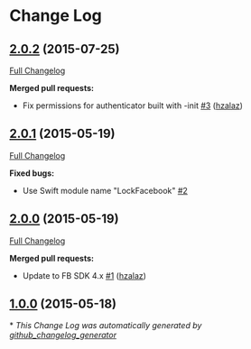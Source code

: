 # Change Log

## [2.0.2](https://github.com/auth0/Lock-Facebook.iOS/tree/2.0.2) (2015-07-25)

[Full Changelog](https://github.com/auth0/Lock-Facebook.iOS/compare/2.0.1...2.0.2)

**Merged pull requests:**

- Fix permissions for authenticator built with -init  [\#3](https://github.com/auth0/Lock-Facebook.iOS/pull/3) ([hzalaz](https://github.com/hzalaz))

## [2.0.1](https://github.com/auth0/Lock-Facebook.iOS/tree/2.0.1) (2015-05-19)

[Full Changelog](https://github.com/auth0/Lock-Facebook.iOS/compare/2.0.0...2.0.1)

**Fixed bugs:**

- Use Swift module name "LockFacebook" [\#2](https://github.com/auth0/Lock-Facebook.iOS/issues/2)

## [2.0.0](https://github.com/auth0/Lock-Facebook.iOS/tree/2.0.0) (2015-05-19)

[Full Changelog](https://github.com/auth0/Lock-Facebook.iOS/compare/1.0.0...2.0.0)

**Merged pull requests:**

- Update to FB SDK 4.x [\#1](https://github.com/auth0/Lock-Facebook.iOS/pull/1) ([hzalaz](https://github.com/hzalaz))

## [1.0.0](https://github.com/auth0/Lock-Facebook.iOS/tree/1.0.0) (2015-05-18)



\* *This Change Log was automatically generated by [github_changelog_generator](https://github.com/skywinder/Github-Changelog-Generator)*